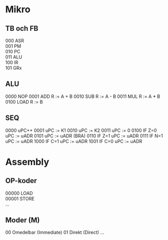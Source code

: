 # Mikro
## TB och FB
000  ASR  
001  PM   
010  PC   
011  ALU  
100  IR   
101  GRx  
## ALU
0000  NOP 
0001  ADD   R := A + B
0010  SUB   R := A - B
0011  MUL   R := A * B
0100  LOAD  R := B
## SEQ
0000  uPC++
0001  uPC := K1
0010  uPC := K2
0011  uPC := 0
0100  IF Z=0 uPC := uADR
0101  uPC := uADR (BRA)
0110  IF Z=1 uPC := uADR
0111  IF N=1 uPC := uADR
1000  IF C=1 uPC := uADR
1001  IF C=0 uPC := uADR

# Assembly 
## OP-koder
00000 LOAD  
00001 STORE  
...

## Moder (M)
00 Omedelbar (Immediate)
01 Direkt (Direct)
...
